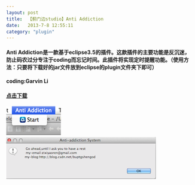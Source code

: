 ```yaml
---
layout: post
title:  【蓟门边studio】Anti Addiction
date:   2013-7-8 12:55:11
category: "plugin"
---
```

#### Anti Addiction是一款基于eclipse3.5的插件。这款插件的主要功能是反沉迷，防止码农过分专注于coding而忘记时间。此插件将实现定时提醒功能。（使用方法：只要将下载好的jar文件放到eclipse的plugin文件夹下即可）
#### coding:Garvin Li  
#### [点击下载](/download/Anti_Addiciton.jar)
 <img src='/images/AA.png' width=146 height=79 align=left/> <img src='/images/AA1.png' width=400 height=112 align=center/>